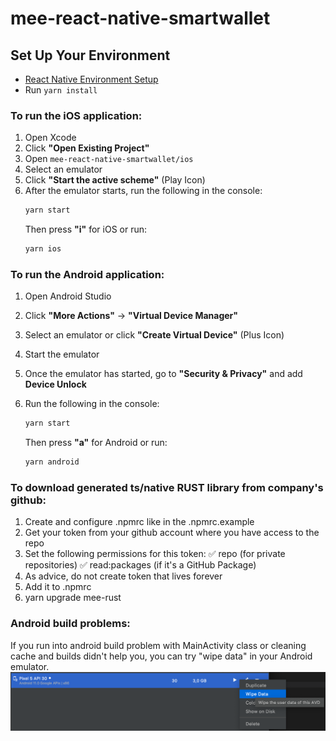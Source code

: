 # mee-react-native-smartwallet

## Set Up Your Environment

- [React Native Environment Setup](https://reactnative.dev/docs/set-up-your-environment)
- Run `yarn install`

### To run the iOS application:

1. Open Xcode
2. Click **"Open Existing Project"**
3. Open `mee-react-native-smartwallet/ios`
4. Select an emulator
5. Click **"Start the active scheme"** (Play Icon)
6. After the emulator starts, run the following in the console:
   ```sh
   yarn start
   ```
   Then press **"i"** for iOS or run:
   ```sh
   yarn ios
   ```

### To run the Android application:

1. Open Android Studio
2. Click **"More Actions"** -> **"Virtual Device Manager"**
3. Select an emulator or click **"Create Virtual Device"** (Plus Icon)
4. Start the emulator
5. Once the emulator has started, go to **"Security & Privacy"** and add **Device Unlock**
6. Run the following in the console:

   ```sh
   yarn start
   ```

   Then press **"a"** for Android or run:

   ```sh
   yarn android

   ```

### To download generated ts/native RUST library from company's github:

1. Create and configure .npmrc like in the .npmrc.example
2. Get your token from your github account where you have access to the repo
3. Set the following permissions for this token:
   ✅ repo (for private repositories)
   ✅ read:packages (if it's a GitHub Package)
4. As advice, do not create token that lives forever
5. Add it to .npmrc
6. yarn upgrade mee-rust

### Android build problems:

If you run into android build problem with MainActivity class or cleaning cache and builds didn't help you,
you can try "wipe data" in your Android emulator.
![alt text](src/assets/images/readMe//wipe-data-info.png)
